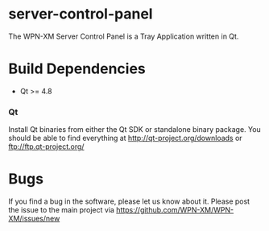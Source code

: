 server-control-panel
====================

The WPN-XM Server Control Panel is a Tray Application written in Qt.

# Build Dependencies

* Qt >= 4.8

### Qt

Install Qt binaries from either the Qt SDK or standalone binary package.
You should be able to find everything at http://qt-project.org/downloads or ftp://ftp.qt-project.org/

# Bugs

If you find a bug in the software, please let us know about it.
Please post the issue to the main project via https://github.com/WPN-XM/WPN-XM/issues/new